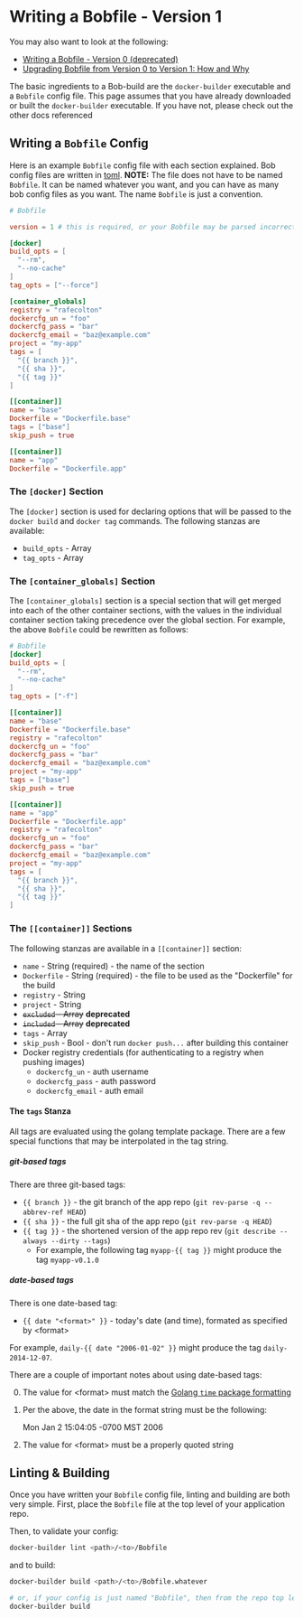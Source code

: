 # Writing a Bobfile - Version 1

You may also want to look at the following:

* [Writing a Bobfile - Version 0 (deprecated)](writing-a-bobfile-version-zero.md)
* [Upgrading Bobfile from Version 0 to Version 1: How and Why](upgrading-zero-to-one.md)

The basic ingredients to a Bob-build are the `docker-builder` executable and a
`Bobfile` config file.  This page assumes that you have already
downloaded or built the `docker-builder` executable.  If you have not, please
check out the other docs referenced

## Writing a `Bobfile` Config

Here is an example `Bobfile` config file with each section explained.
Bob config files are written in [toml](https://github.com/mojombo/toml).
**NOTE:** The file does not have to be named `Bobfile`.  It can be named
whatever you want, and you can have as many bob config files as you
want.  The name `Bobfile` is just a convention.

```toml
# Bobfile

version = 1 # this is required, or your Bobfile may be parsed incorrectly

[docker]
build_opts = [
  "--rm",
  "--no-cache"
]
tag_opts = ["--force"]

[container_globals]
registry = "rafecolton"
dockercfg_un = "foo"
dockercfg_pass = "bar"
dockercfg_email = "baz@example.com"
project = "my-app"
tags = [
  "{{ branch }}",
  "{{ sha }}",
  "{{ tag }}"
]

[[container]]
name = "base"
Dockerfile = "Dockerfile.base"
tags = ["base"]
skip_push = true

[[container]]
name = "app"
Dockerfile = "Dockerfile.app"
```

### The `[docker]` Section

The `[docker]` section is used for declaring options that will be passed
to the `docker build` and `docker tag` commands.  The following stanzas
are available:

* `build_opts` - Array
* `tag_opts` - Array

### The `[container_globals]` Section

The `[container_globals]` section is a special section that will get
merged into each of the other container sections, with the values in the
individual container section taking precedence over the global section.
For example, the above `Bobfile` could be rewritten as follows:

```toml
# Bobfile
[docker]
build_opts = [
  "--rm",
  "--no-cache"
]
tag_opts = ["-f"]

[[container]]
name = "base"
Dockerfile = "Dockerfile.base"
registry = "rafecolton"
dockercfg_un = "foo"
dockercfg_pass = "bar"
dockercfg_email = "baz@example.com"
project = "my-app"
tags = ["base"]
skip_push = true

[[container]]
name = "app"
Dockerfile = "Dockerfile.app"
registry = "rafecolton"
dockercfg_un = "foo"
dockercfg_pass = "bar"
dockercfg_email = "baz@example.com"
project = "my-app"
tags = [
  "{{ branch }}",
  "{{ sha }}",
  "{{ tag }}"
]
```

### The `[[container]]` Sections

The following stanzas are available in a `[[container]]` section:

* `name` - String (required) - the name of the section
* `Dockerfile` - String (required) - the file to be used as the
  "Dockerfile" for the build
* `registry` - String
* `project` - String
* <del>`excluded` - Array</del> **deprecated**
* <del>`included` - Array</del> **deprecated**
* `tags` - Array
* `skip_push` - Bool - don't run `docker push...` after building this
  container
* Docker registry credentials (for authenticating to a registry when pushing images)
  - `dockercfg_un` - auth username
  - `dockercfg_pass` - auth password
  - `dockercfg_email` - auth email

#### The `tags` Stanza

All tags are evaluated using the golang template package.  There are a
few special functions that may be interpolated in the tag string.

##### git-based tags

There are three git-based tags:

  - `{{ branch }}` - the git branch of the app repo (`git rev-parse -q --abbrev-ref HEAD`)
  - `{{ sha }}` - the full git sha of the app repo (`git rev-parse -q HEAD`)
  - `{{ tag }}` - the shortened version of the app repo rev (`git describe --always --dirty --tags`)
    * For example, the following tag `myapp-{{ tag }}` might produce the tag `myapp-v0.1.0`

##### date-based tags

There is one date-based tag:

  - `{{ date "<format>" }}` - today's date (and time), formated as specified by &lt;format&gt;

For example, `daily-{{ date "2006-01-02" }}` might produce the tag `daily-2014-12-07`.

There are a couple of important notes about using date-based tags:

0. The value for &lt;format&gt; must match the [Golang `time` package
   formatting](http://golang.org/pkg/time/#pkg-constants)
0. Per the above, the date in the format string must be the following:

    Mon Jan 2 15:04:05 -0700 MST 2006

0. The value for &lt;format&gt; must be a properly quoted string

## Linting &amp; Building

Once you have written your `Bobfile` config file, linting and building
are both very simple.  First, place the `Bobfile` file at the top level
of your application repo. 

Then, to validate your config:

```bash
docker-builder lint <path>/<to>/Bobfile
```

and to build:

```bash
docker-builder build <path>/<to>/Bobfile.whatever

# or, if your config is just named "Bobfile", then from the repo top level...
docker-builder build
```
